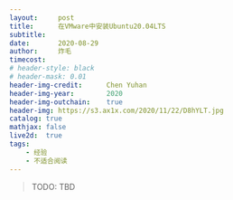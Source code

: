 ```yaml
---
layout:     post
title:      在VMware中安装Ubuntu20.04LTS
subtitle:   
date:       2020-08-29
author:     炸毛
timecost:   
# header-style: black
# header-mask: 0.01
header-img-credit:      Chen Yuhan
header-img-year:        2020
header-img-outchain:    true
header-img: https://s3.ax1x.com/2020/11/22/D8hYLT.jpg
catalog: true
mathjax: false
live2d:  true
tags:
    - 经验
    - 不适合阅读
---
```


>TODO: TBD